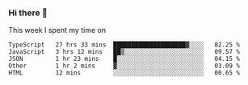 ### Hi there 👋

<!--
**qiruohan/qiruohan** is a ✨ _special_ ✨ repository because its `README.md` (this file) appears on your GitHub profile.

Here are some ideas to get you started:

- 🔭 I’m currently working on ...
- 🌱 I’m currently learning ...
- 👯 I’m looking to collaborate on ...
- 🤔 I’m looking for help with ...
- 💬 Ask me about ...
- 📫 How to reach me: ...
- 😄 Pronouns: ...
- ⚡ Fun fact: ...
-->

This week I spent my time on 
<!--START_SECTION:waka-->
```text
TypeScript   27 hrs 33 mins  ████████████████████▓░░░░   82.25 % 
JavaScript   3 hrs 12 mins   ██▒░░░░░░░░░░░░░░░░░░░░░░   09.57 % 
JSON         1 hr 23 mins    █░░░░░░░░░░░░░░░░░░░░░░░░   04.15 % 
Other        1 hr 2 mins     ▓░░░░░░░░░░░░░░░░░░░░░░░░   03.09 % 
HTML         12 mins         ░░░░░░░░░░░░░░░░░░░░░░░░░   00.65 % 
```
<!--END_SECTION:waka-->
